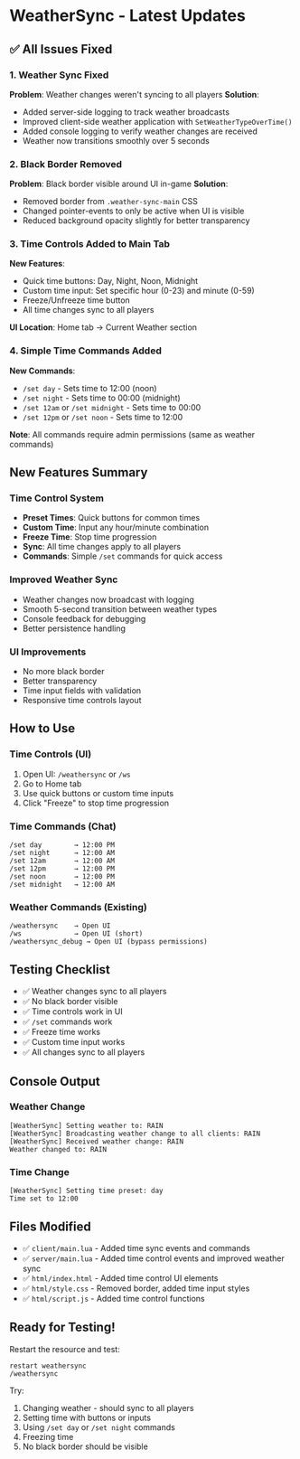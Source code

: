 # WeatherSync - Latest Updates

## ✅ All Issues Fixed

### 1. Weather Sync Fixed
**Problem**: Weather changes weren't syncing to all players
**Solution**:
- Added server-side logging to track weather broadcasts
- Improved client-side weather application with `SetWeatherTypeOverTime()`
- Added console logging to verify weather changes are received
- Weather now transitions smoothly over 5 seconds

### 2. Black Border Removed
**Problem**: Black border visible around UI in-game
**Solution**:
- Removed border from `.weather-sync-main` CSS
- Changed pointer-events to only be active when UI is visible
- Reduced background opacity slightly for better transparency

### 3. Time Controls Added to Main Tab
**New Features**:
- Quick time buttons: Day, Night, Noon, Midnight
- Custom time input: Set specific hour (0-23) and minute (0-59)
- Freeze/Unfreeze time button
- All time changes sync to all players

**UI Location**: Home tab → Current Weather section

### 4. Simple Time Commands Added
**New Commands**:
- `/set day` - Sets time to 12:00 (noon)
- `/set night` - Sets time to 00:00 (midnight)
- `/set 12am` or `/set midnight` - Sets time to 00:00
- `/set 12pm` or `/set noon` - Sets time to 12:00

**Note**: All commands require admin permissions (same as weather commands)

## New Features Summary

### Time Control System
- **Preset Times**: Quick buttons for common times
- **Custom Time**: Input any hour/minute combination
- **Freeze Time**: Stop time progression
- **Sync**: All time changes apply to all players
- **Commands**: Simple `/set` commands for quick access

### Improved Weather Sync
- Weather changes now broadcast with logging
- Smooth 5-second transition between weather types
- Console feedback for debugging
- Better persistence handling

### UI Improvements
- No more black border
- Better transparency
- Time input fields with validation
- Responsive time controls layout

## How to Use

### Time Controls (UI)
1. Open UI: `/weathersync` or `/ws`
2. Go to Home tab
3. Use quick buttons or custom time inputs
4. Click "Freeze" to stop time progression

### Time Commands (Chat)
```
/set day        → 12:00 PM
/set night      → 12:00 AM
/set 12am       → 12:00 AM
/set 12pm       → 12:00 PM
/set noon       → 12:00 PM
/set midnight   → 12:00 AM
```

### Weather Commands (Existing)
```
/weathersync    → Open UI
/ws             → Open UI (short)
/weathersync_debug → Open UI (bypass permissions)
```

## Testing Checklist

- ✅ Weather changes sync to all players
- ✅ No black border visible
- ✅ Time controls work in UI
- ✅ `/set` commands work
- ✅ Freeze time works
- ✅ Custom time input works
- ✅ All changes sync to all players

## Console Output

### Weather Change
```
[WeatherSync] Setting weather to: RAIN
[WeatherSync] Broadcasting weather change to all clients: RAIN
[WeatherSync] Received weather change: RAIN
Weather changed to: RAIN
```

### Time Change
```
[WeatherSync] Setting time preset: day
Time set to 12:00
```

## Files Modified

- ✅ `client/main.lua` - Added time sync events and commands
- ✅ `server/main.lua` - Added time control events and improved weather sync
- ✅ `html/index.html` - Added time control UI elements
- ✅ `html/style.css` - Removed border, added time input styles
- ✅ `html/script.js` - Added time control functions

## Ready for Testing!

Restart the resource and test:
```
restart weathersync
/weathersync
```

Try:
1. Changing weather - should sync to all players
2. Setting time with buttons or inputs
3. Using `/set day` or `/set night` commands
4. Freezing time
5. No black border should be visible
